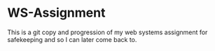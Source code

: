 # WS-Assignment
This is a git copy and progression of my web systems assignment for safekeeping and so I can later come back to.
